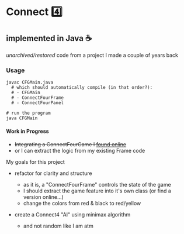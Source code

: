 # Connect :four:
## implemented in Java :coffee:
*unarchived/restored* code from a project I made a couple of years back

### Usage
```
javac CFGMain.java
  # which should automatically compile (in that order?):
  # - CFGMain
  # - ConnectFourFrame
  # - ConnectFourPanel

# run the program
java CFGMain
```

#### Work in Progress
- ~~Integrating a ConnectFourGame I [found online](https://medium.com/@ssaurel/creating-a-connect-four-game-in-java-f45356f1d6ba)~~
- or I can extract the logic from my existing Frame code

My goals for this project
- refactor for clarity and structure
  - as it is, a "ConnectFourFrame" controls the state of the game
  - I should extract the game feature into it's own class (or find a version online...)
  - change the colors from red & black to red/yellow

- create a Connect4 "AI" using minimax algorithm
  - and not random like I am atm